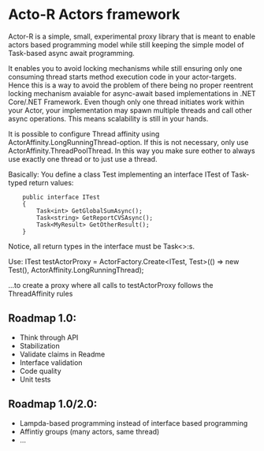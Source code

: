 # Acto-R Actors framework 

Actor-R is a simple, small, experimental proxy library that is meant to enable actors based programming model while still keeping the simple model of Task-based async await programming. 

It enables you to avoid locking mechanisms while still ensuring only one consuming thread starts method execution code in your actor-targets. Hence this is a way to avoid the problem of there being no proper reentrent locking mechanism avaiable for async-await based implementations in .NET Core/.NET Framework. 
Even though only one thread initiates work within your Actor, your implementation may spawn multiple threads and call other async operations. This means scalability is still in your hands.  

It is possible to configure Thread affinity using ActorAffinity.LongRunningThread-option. If this is not necessary, only use ActorAffinity.ThreadPoolThread. In this way you make sure eother to always use exactly one thread or to just use a thread. 

Basically: 
You define a class Test implementing an interface ITest of Task-typed return values: 

        public interface ITest
        {
            Task<int> GetGlobalSumAsync();
            Task<string> GetReportCVSAsync();
            Task<MyResult> GetOtherResult();
        }
Notice, all return types in the interface must be Task<>:s. 

Use: 
       ITest testActorProxy = ActorFactory.Create<ITest, Test>(() => new Test(), ActorAffinity.LongRunningThread);
       
...to create a proxy where all calls to testActorProxy follows the ThreadAffinity rules

## Roadmap 1.0: 
* Think through API
* Stabilization
* Validate claims in Readme
* Interface validation
* Code quality
* Unit tests 

## Roadmap 1.0/2.0:
* Lampda-based programming instead of interface based programming
* Affintiy groups (many actors, same thread)
* ...
